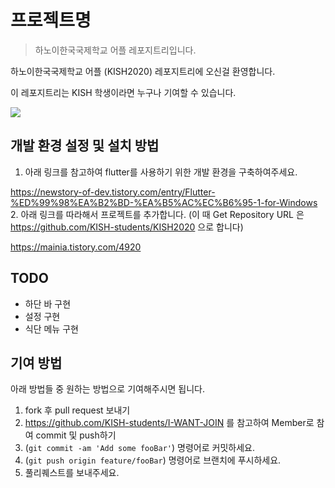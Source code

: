 # 프로젝트명
> 하노이한국국제학교 어플 레포지트리입니다.

하노이한국국제학교 어플 (KISH2020) 레포지트리에 오신걸 환영합니다.

이 레포지트리는 KISH 학생이라면 누구나 기여할 수 있습니다.

![](../header.png)

## 개발 환경 설정 및 설치 방법

1. 아래 링크를 참고하여 flutter를 사용하기 위한 개발 환경을 구축하여주세요.

 https://newstory-of-dev.tistory.com/entry/Flutter-%ED%99%98%EA%B2%BD-%EA%B5%AC%EC%B6%95-1-for-Windows
2. 아래 링크를 따라해서 프로젝트를 추가합니다. (이 때 Get Repository URL 은 https://github.com/KISH-students/KISH2020 으로 합니다)

 https://mainia.tistory.com/4920

## TODO

- 하단 바 구현
- 설정 구현
- 식단 메뉴 구현

## 기여 방법

아래 방법들 중 원하는 방법으로 기여해주시면 됩니다.

1. fork 후 pull request 보내기
2. https://github.com/KISH-students/I-WANT-JOIN 를 참고하여 Member로 참여 commit 및 push하기
3. (`git commit -am 'Add some fooBar'`) 명령어로 커밋하세요.
4. (`git push origin feature/fooBar`) 명령어로 브랜치에 푸시하세요. 
5. 풀리퀘스트를 보내주세요.
